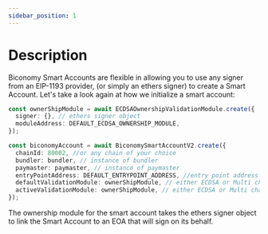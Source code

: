 ```yaml
---
sidebar_position: 1
---
```


# Description

Biconomy Smart Accounts are flexible in allowing you to use any signer from an EIP-1193 provider, (or simply an ethers signer) to create a Smart Account. Let's take a look again at how we initialize a smart account:

```typescript
const ownerShipModule = await ECDSAOwnershipValidationModule.create({
  signer: {}, // ethers signer object
  moduleAddress: DEFAULT_ECDSA_OWNERSHIP_MODULE,
});

const biconomyAccount = await BiconomySmartAccountV2.create({
  chainId: 80002, //or any chain of your choice
  bundler: bundler, // instance of bundler
  paymaster: paymaster, // instance of paymaster
  entryPointAddress: DEFAULT_ENTRYPOINT_ADDRESS, //entry point address for chain
  defaultValidationModule: ownerShipModule, // either ECDSA or Multi chain to start
  activeValidationModule: ownerShipModule, // either ECDSA or Multi chain to start
});
```

The ownership module for the smart account takes the ethers signer object to link the Smart Account to an EOA that will sign on its behalf.
